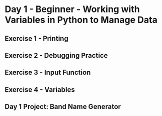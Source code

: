 # Day 1 - Beginner - Working with Variables in Python to Manage Data

## Exercise 1 - Printing

## Exercise 2 - Debugging Practice

## Exercise 3 - Input Function

## Exercise 4 - Variables

## Day 1 Project: Band Name Generator